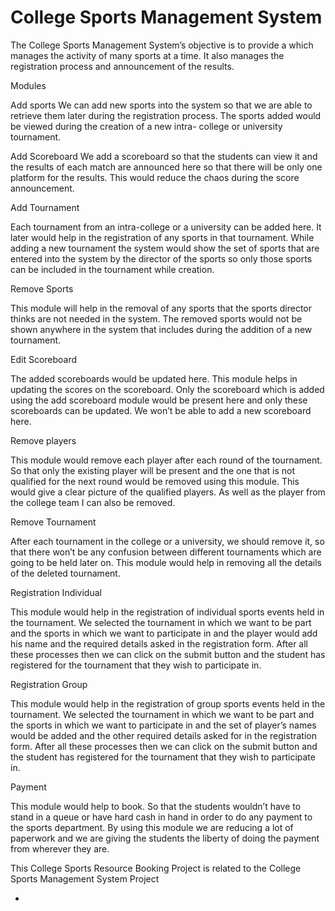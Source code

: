 # College Sports Management System

 The College Sports Management System’s objective is to provide a which manages the activity of many sports at a time. It also manages the registration process and announcement of the results.


Modules

Add sports
We can add new sports into the system so that we are able to retrieve them later during the registration process. The sports added would be viewed during the creation of a new intra- college or university tournament.

Add Scoreboard
We add a scoreboard so that the students can view it and the results of each match are announced here so that there will be only one platform for the results. This would reduce the chaos during the score announcement.



Add Tournament

Each tournament from an intra-college or a university can be added here. It later would help in the registration of any sports in that tournament. While adding a new tournament the system would show the set of sports that are entered into the system by the director of the sports so only those sports can be included in the tournament while creation.

Remove Sports

This module will help in the removal of any sports that the sports director thinks are not needed in the system. The removed sports would not be shown anywhere in the system that includes during the addition of a new tournament.

Edit Scoreboard

The added scoreboards would be updated here. This module helps in updating the scores on the scoreboard. Only the scoreboard which is added using the add scoreboard module would be present here and only these scoreboards can be updated. We won’t be able to add a new scoreboard here.

Remove players

This module would remove each player after each round of the tournament. So that only the existing player will be present and the one that is not qualified for the next round would be removed using this module. This would give a clear picture of the qualified players. As well as the player from the college team I can also be removed.

Remove Tournament

After each tournament in the college or a university, we should remove it, so that there won’t be any confusion between different tournaments which are going to be held later on. This module would help in removing all the details of the deleted tournament.



<Optional if time permits>



Registration Individual

This module would help in the registration of individual sports events held in the tournament. We selected the tournament in which we want to be part and the sports in which we want to participate in and the player would add his name and the required details asked in the registration form. After all these processes then we can click on the submit button and the student has registered for the tournament that they wish to participate in.

Registration Group

This module would help in the registration of group sports events held in the tournament. We selected the tournament in which we want to be part and the sports in which we want to participate in and the set of player’s names would be added and the other required details asked for in the registration form. After all these processes then we can click on the submit button and the student has registered for the tournament that they wish to participate in.

Payment

This module would help to book. So that the students wouldn’t have to stand in a queue or have hard cash in hand in order to do any payment to the sports department. By using this module we are reducing a lot of paperwork and we are giving the students the liberty of doing the payment from wherever they are.

This College Sports Resource Booking Project is related to the College Sports Management System Project

*

